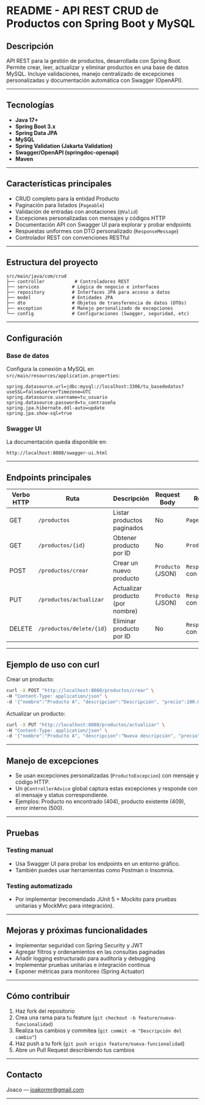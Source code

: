 

# README - API REST CRUD de Productos con Spring Boot y MySQL

## Descripción

API REST para la gestión de productos, desarrollada con Spring Boot. Permite crear, leer, actualizar y eliminar productos en una base de datos MySQL. Incluye validaciones, manejo centralizado de excepciones personalizadas y documentación automática con Swagger (OpenAPI).

---

## Tecnologías

* **Java 17+**
* **Spring Boot 3.x**
* **Spring Data JPA**
* **MySQL**
* **Spring Validation (Jakarta Validation)**
* **Swagger/OpenAPI (springdoc-openapi)**
* **Maven**

---

## Características principales

* CRUD completo para la entidad Producto
* Paginación para listados (`Pageable`)
* Validación de entradas con anotaciones (`@Valid`)
* Excepciones personalizadas con mensajes y códigos HTTP
* Documentación API con Swagger UI para explorar y probar endpoints
* Respuestas uniformes con DTO personalizado (`ResponseMessage`)
* Controlador REST con convenciones RESTful

---

## Estructura del proyecto

```
src/main/java/com/crud
├── controller           # Controladores REST
├── services            # Lógica de negocio e interfaces
├── repository          # Interfaces JPA para acceso a datos
├── model               # Entidades JPA
├── dto                 # Objetos de transferencia de datos (DTOs)
├── exception           # Manejo personalizado de excepciones
└── config              # Configuraciones (Swagger, seguridad, etc)
```

---

## Configuración

### Base de datos

Configura la conexión a MySQL en `src/main/resources/application.properties`:

```properties
spring.datasource.url=jdbc:mysql://localhost:3306/tu_basededatos?useSSL=false&serverTimezone=UTC
spring.datasource.username=tu_usuario
spring.datasource.password=tu_contraseña
spring.jpa.hibernate.ddl-auto=update
spring.jpa.show-sql=true
```

### Swagger UI

La documentación queda disponible en:

```
http://localhost:8080/swagger-ui.html
```

---

## Endpoints principales

| Verbo HTTP | Ruta                     | Descripción                      | Request Body      | Respuesta                     |
| ---------- | ------------------------ | -------------------------------- | ----------------- | ----------------------------- |
| GET        | `/productos`             | Listar productos paginados       | No                | `Page<Producto>`              |
| GET        | `/productos/{id}`        | Obtener producto por ID          | No                | `Producto`                    |
| POST       | `/productos/crear`       | Crear un nuevo producto          | `Producto` (JSON) | `ResponseMessage` con mensaje |
| PUT        | `/productos/actualizar`  | Actualizar producto (por nombre) | `Producto` (JSON) | `ResponseMessage` con mensaje |
| DELETE     | `/productos/delete/{id}` | Eliminar producto por ID         | No                | `ResponseMessage` con mensaje |

---

## Ejemplo de uso con curl

Crear un producto:

```bash
curl -X POST "http://localhost:8080/productos/crear" \
-H "Content-Type: application/json" \
-d '{"nombre":"Producto A", "descripcion":"Descripción", "precio":100.0}'
```

Actualizar un producto:

```bash
curl -X PUT "http://localhost:8080/productos/actualizar" \
-H "Content-Type: application/json" \
-d '{"nombre":"Producto A", "descripcion":"Nueva descripción", "precio":150.0}'
```

---

## Manejo de excepciones

* Se usan excepciones personalizadas (`ProductoExcepcion`) con mensaje y código HTTP.
* Un `@ControllerAdvice` global captura estas excepciones y responde con el mensaje y status correspondiente.
* Ejemplos: Producto no encontrado (404), producto existente (409), error interno (500).

---

## Pruebas

### Testing manual

* Usa Swagger UI para probar los endpoints en un entorno gráfico.
* También puedes usar herramientas como Postman o Insomnia.

### Testing automatizado

* Por implementar (recomendado JUnit 5 + Mockito para pruebas unitarias y MockMvc para integración).

---

## Mejoras y próximas funcionalidades

* Implementar seguridad con Spring Security y JWT
* Agregar filtros y ordenamientos en las consultas paginadas
* Añadir logging estructurado para auditoría y debugging
* Implementar pruebas unitarias e integración continua
* Exponer métricas para monitoreo (Spring Actuator)

---

## Cómo contribuir

1. Haz fork del repositorio
2. Crea una rama para tu feature (`git checkout -b feature/nueva-funcionalidad`)
3. Realiza tus cambios y commitea (`git commit -m "Descripción del cambio"`)
4. Haz push a tu fork (`git push origin feature/nueva-funcionalidad`)
5. Abre un Pull Request describiendo tus cambios

---

## Contacto

Joaco — [joakormr@gmail.com](mailto:joakormr@gmail.com)


---




